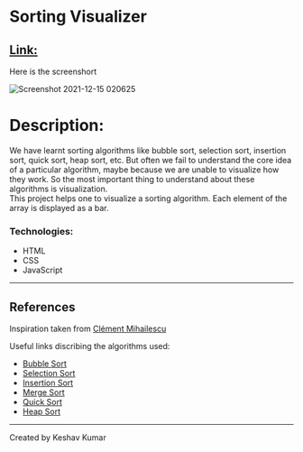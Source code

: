 # Sorting Visualizer
[Link:](https://0bmdze0dvipwxn02sin7oq-on.drv.tw/www.visualizer.com/)
--
Here is the screenshort

![Screenshot 2021-12-15 020625](https://user-images.githubusercontent.com/71294563/146080901-5f6e915b-f8cc-4023-be31-7343184dd30a.png)

<h1>Description:</h1>
<p>We have learnt sorting algorithms like bubble sort, selection sort, insertion sort, quick sort, heap sort, etc. But often we fail to understand the core idea of a particular algorithm, maybe because we are unable to visualize how they work. So the most important thing to understand about these algorithms is visualization. <br>This project helps one to visualize a sorting algorithm. Each element of the array is displayed as a bar.</p>


### Technologies:

- HTML 
- CSS
- JavaScript

---
## References
Inspiration taken from [Clément Mihailescu
](https://www.youtube.com/watch?v=pFXYym4Wbkc)

Useful links discribing the algorithms used:

- [Bubble Sort](https://www.geeksforgeeks.org/sorting-algorithms-visualization-bubble-sort/)
- [Selection Sort](https://www.geeksforgeeks.org/selection-sort-visualizer-in-javascript/)
- [Insertion Sort](https://www.geeksforgeeks.org/insertion-sort-visualization-using-javascript/)
- [Merge Sort](https://www.geeksforgeeks.org/sorting-algorithm-visualization-merge-sort/)
- [Quick Sort](https://www.geeksforgeeks.org/quick-sortlomuto-partition-visualization-using-javascript/)
- [Heap Sort](https://www.geeksforgeeks.org/heap-sort-visualization-using-javascript/)

---
Created by Keshav Kumar
